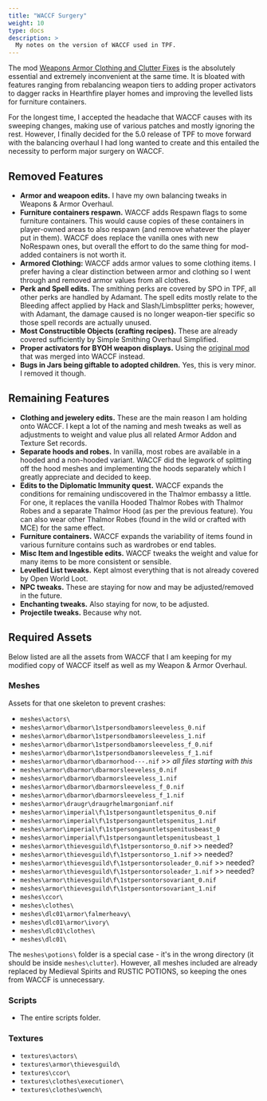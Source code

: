```yaml
---
title: "WACCF Surgery"
weight: 10
type: docs
description: >
  My notes on the version of WACCF used in TPF.
---
```


The mod [Weapons Armor Clothing and Clutter Fixes](https://www.nexusmods.com/skyrimspecialedition/mods/18994) is the absolutely essential and extremely inconvenient at the same time. It is bloated with features ranging from rebalancing weapon tiers to adding proper activators to dagger racks in Hearthfire player homes and improving the levelled lists for furniture containers.

For the longest time, I accepted the headache that WACCF causes with its sweeping changes, making use of various patches and mostly ignoring the rest. However, I finally decided for the 5.0 release of TPF to move forward with the balancing overhaul I had long wanted to create and this entailed the necessity to perform major surgery on WACCF.

## Removed Features

- **Armor and weapoon edits.** I have my own balancing tweaks in Weapons & Armor Overhaul.
- **Furniture containers respawn.** WACCF adds Respawn flags to some furniture containers. This would cause copies of these containers in player-owned areas to also respawn (and remove whatever the player put in them). WACCF does replace the vanilla ones with new NoRespawn ones, but overall the effort to do the same thing for mod-added containers is not worth it.
- **Armored Clothing:** WACCF adds armor values to some clothing items. I prefer having a clear distinction between armor and clothing so I went through and removed armor values from all clothes.
- **Perk and Spell edits.** The smithing perks are covered by SPO in TPF, all other perks are handled by Adamant. The spell edits mostly relate to the Bleeding affect applied by Hack and Slash/Limbsplitter perks; however, with Adamant, the damage caused is no longer weapon-tier specific so those spell records are actually unused.
- **Most Constructible Objects (crafting recipes).** These are already covered sufficiently by Simple Smithing Overhaul Simplified.
- **Proper activators for BYOH weapon displays.** Using the [original mod](https://www.nexusmods.com/skyrimspecialedition/mods/3622) that was merged into WACCF instead.
- **Bugs in Jars being giftable to adopted children.** Yes, this is very minor. I removed it though.

## Remaining Features

- **Clothing and jewelery edits.** These are the main reason I am holding onto WACCF. I kept a lot of the naming and mesh tweaks as well as adjustments to weight and value plus all related Armor Addon and Texture Set records.
- **Separate hoods and robes.** In vanilla, most robes are available in a hooded and a non-hooded variant. WACCF did the legwork of splitting off the hood meshes and implementing the hoods separately which I greatly appreciate and decided to keep.
- **Edits to the Diplomatic Immunity quest.** WACCF expands the conditions for remaining undiscovered in the Thalmor embassy a little. For one, it replaces the vanilla Hooded Thalmor Robes with Thalmor Robes and a separate Thalmor Hood (as per the previous feature). You can also wear other Thalmor Robes (found in the wild or crafted with MCE) for the same effect.
- **Furniture containers.** WACCF expands the variability of items found in various furniture contains such as wardrobes or end tables. 
- **Misc Item and Ingestible edits.** WACCF tweaks the weight and value for many items to be more consistent or sensible.
- **Levelled List tweaks.** Kept almost everything that is not already covered by Open World Loot.
- **NPC tweaks.** These are staying for now and may be adjusted/removed in the future.
- **Enchanting tweaks.** Also staying for now, to be adjusted.
- **Projectile tweaks.** Because why not.

## Required Assets

Below listed are all the assets from WACCF that I am keeping for my modified copy of WACCF itself as well as my Weapon & Armor Overhaul.

### Meshes

Assets for that one skeleton to prevent crashes:

- `meshes\actors\`
- `meshes\armor\dbarmor\1stpersondbamorsleeveless_0.nif`
- `meshes\armor\dbarmor\1stpersondbamorsleeveless_1.nif`
- `meshes\armor\dbarmor\1stpersondbamorsleeveless_f_0.nif`
- `meshes\armor\dbarmor\1stpersondbamorsleeveless_f_1.nif`
- `meshes\armor\dbarmor\dbarmorhood---.nif` >> *all files starting with this*
- `meshes\armor\dbarmor\dbarmorsleeveless_0.nif`
- `meshes\armor\dbarmor\dbarmorsleeveless_1.nif`
- `meshes\armor\dbarmor\dbarmorsleeveless_f_0.nif`
- `meshes\armor\dbarmor\dbarmorsleeveless_f_1.nif`
- `meshes\armor\draugr\draugrhelmargonianf.nif`
- `meshes\armor\imperial\f\1stpersongauntletspenitus_0.nif`
- `meshes\armor\imperial\f\1stpersongauntletspenitus_1.nif`
- `meshes\armor\imperial\f\1stpersongauntletspenitusbeast_0`
- `meshes\armor\imperial\f\1stpersongauntletspenitusbeast_1`
- `meshes\armor\thievesguild\f\1stpersontorso_0.nif` >> needed?
- `meshes\armor\thievesguild\f\1stpersontorso_1.nif` >> needed?
- `meshes\armor\thievesguild\f\1stpersontorsoleader_0.nif` >> needed?
- `meshes\armor\thievesguild\f\1stpersontorsoleader_1.nif` >> needed?
- `meshes\armor\thievesguild\f\1stpersontorsovariant_0.nif`
- `meshes\armor\thievesguild\f\1stpersontorsovariant_1.nif`
- `meshes\ccor\`
- `meshes\clothes\`
- `meshes\dlc01\armor\falmerheavy\`
- `meshes\dlc01\armor\ivory\`
- `meshes\dlc01\clothes\`
- `meshes\dlc01\`

The `meshes\potions\` folder is a special case - it's in the wrong directory (it should be inside `meshes\clutter`). However, all meshes included are already replaced by Medieval Spirits and RUSTIC POTIONS, so keeping the ones from WACCF is unnecessary.

### Scripts

- The entire scripts folder.

### Textures

- `textures\actors\`
- `textures\armor\thievesguild\`
- `textures\ccor\`
- `textures\clothes\executioner\`
- `textures\clothes\wench\`